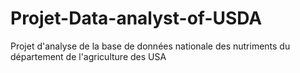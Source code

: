 # Projet-Data-analyst-of-USDA
Projet d'analyse de la base de données nationale des nutriments du département de l'agriculture des USA 
